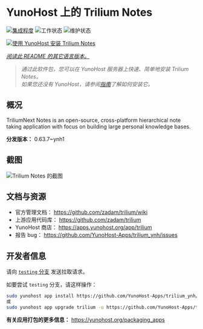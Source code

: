 <!--
注意：此 README 由 <https://github.com/YunoHost/apps/tree/master/tools/readme_generator> 自动生成
请勿手动编辑。
-->

# YunoHost 上的 Trilium Notes

[![集成程度](https://dash.yunohost.org/integration/trilium.svg)](https://ci-apps.yunohost.org/ci/apps/trilium/) ![工作状态](https://ci-apps.yunohost.org/ci/badges/trilium.status.svg) ![维护状态](https://ci-apps.yunohost.org/ci/badges/trilium.maintain.svg)

[![使用 YunoHost 安装 Trilium Notes](https://install-app.yunohost.org/install-with-yunohost.svg)](https://install-app.yunohost.org/?app=trilium)

*[阅读此 README 的其它语言版本。](./ALL_README.md)*

> *通过此软件包，您可以在 YunoHost 服务器上快速、简单地安装 Trilium Notes。*  
> *如果您还没有 YunoHost，请参阅[指南](https://yunohost.org/install)了解如何安装它。*

## 概况

TriliumNext Notes is an open-source, cross-platform hierarchical note taking application with focus on building large personal knowledge bases.

**分发版本：** 0.63.7~ynh1

## 截图

![Trilium Notes 的截图](./doc/screenshots/screenshot.png)

## 文档与资源

- 官方管理文档： <https://github.com/zadam/trilium/wiki>
- 上游应用代码库： <https://github.com/zadam/trilium>
- YunoHost 商店： <https://apps.yunohost.org/app/trilium>
- 报告 bug： <https://github.com/YunoHost-Apps/trilium_ynh/issues>

## 开发者信息

请向 [`testing` 分支](https://github.com/YunoHost-Apps/trilium_ynh/tree/testing) 发送拉取请求。

如要尝试 `testing` 分支，请这样操作：

```bash
sudo yunohost app install https://github.com/YunoHost-Apps/trilium_ynh/tree/testing --debug
或
sudo yunohost app upgrade trilium -u https://github.com/YunoHost-Apps/trilium_ynh/tree/testing --debug
```

**有关应用打包的更多信息：** <https://yunohost.org/packaging_apps>
